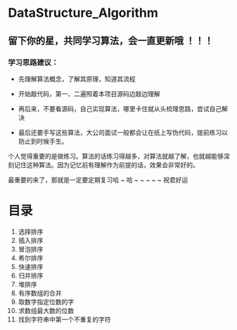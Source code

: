 # DataStructure_Algorithm
 
 ## 留下你的星，共同学习算法，会一直更新哦 ！！！

 ### 学习思路建议：

 - 先理解算法概念，了解其原理，知道其流程
 
 - 开始敲代码，第一、二遍照着本项目源码边敲边理解
 
 - 再后来，不要看源码，自己实现算法，哪里卡住就从头梳理思路，尝试自己解决

 - 最后还要手写这些算法，大公司面试一般都会让在纸上写伪代码，提前练习以防止到时候手生。

 个人觉得重要的是做练习。算法的话练习得越多，对算法就越了解，也就越能够深刻记住这种算法。因为记忆前有理解作为前提的话，效果会非常好的。

 最重要的来了，那就是一定要定期复习哈 ~ 哈 ~ ~ ~ ~ ~ 祝君好运


# 目录

1. 选择排序
2. 插入排序
3. 冒泡排序
4. 希尔排序
5. 快速排序
6. 归并排序
7. 堆排序
8. 有序数组的合并
9. 取数字指定位数的字
10. 求数组最大数的位数 
11. 找到字符串中第一个不重复的字符